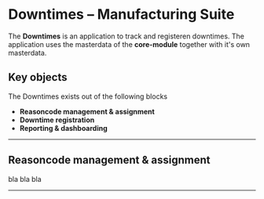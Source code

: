 # Downtimes – Manufacturing Suite

The **Downtimes** is an application to track and registeren downtimes. The application uses the masterdata of the **core-module** together with it's own masterdata.  

## Key objects

The Downtimes exists out of the following blocks

- **Reasoncode management & assignment**
- **Downtime registration**
- **Reporting & dashboarding**


---

## Reasoncode management & assignment

bla bla bla

---
